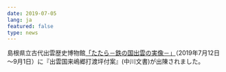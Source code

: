 ```yaml
---
date: 2019-07-05
lang: ja
featured: false
type: news
---
```

島根県立古代出雲歴史博物館<a href="https://www.izm.ed.jp/cms/cms.php?mode=v&amp;id=352" target="_blank">「たたら－鉄の国出雲の実像－」</a>（2019年7月12日～9月1日）に『出雲国来嶋郷打渡坪付案』(中川文書)が出陳されました。

